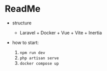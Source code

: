 # ReadMe

* structure

  * Laravel + Docker + Vue + Vite + Inertia

  

* how to start:
  1. `npm run dev`
  2. `php artisan serve`
  3. `docker compose up`
